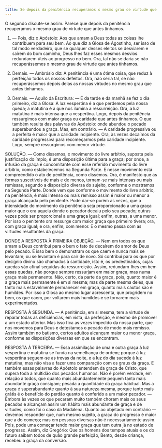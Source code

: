 ```yaml
---
title: Se depois da penitência recuperamos o mesmo grau de virtude que antes tínhamos
---
```


O segundo discute-se assim. Parece que depois da penitência recuperamos o mesmo grau de virtude que antes tínhamos.  

1. — Pois, diz o Apóstolo: Aos que amam a Deus todas as coisas lhe contribuem para seu bem. Ao que diz a Glosa de Agostinho, ser isso de tal modo verdadeiro, que se qualquer desses eleitos se desviarem e saírem do bom caminho, Deus lhes faz esses mesmos desvios redundarem úteis ao progresso no bem. Ora, tal não se daria se não recuperássemos o mesmo grau de virtude que antes tínhamos.  

2. Demais. — Ambrósio diz: A penitência é uma ótima coisa, que reduz à perfeição todos os nossos defeitos. Ora, não seria tal, se não recuperássemos depois delas as nossas virtudes no mesmo grau que antes tínhamos.  

3. Demais. — Aquilo da Escritura: — E da tarde e da manhã se fez o dia primeiro, diz a Glosa: A luz vespertina é a que perdemos pela nossa queda; a matutina é a que nos ilumina a ressurreição. Ora, a luz matutina é mais intensa que a vespertina. Logo, depois da penitência ressurgimos com maior graça ou caridade que antes tínhamos. O que também resulta das palavras do Apóstolo: onde abundou o pecado superabundou a graça.  Mas, em contrário. — A caridade progressiva ou a perfeita é maior que a caridade incipiente. Ora, às vezes decaímos da caridade progressiva para recomeçarmos pela caridade incipiente. Logo, sempre ressurgimos com menor virtude.  

SOLUÇÃO. — Como dissemos, o movimento do livre arbítrio, suposta pela justificação do ímpio, é uma disposição última para a graça; por onde, a infusão da graça é concomitante com esse referido movimento do livre arbítrio, como estabelecemos na Segunda Parte. E nesse movimento está compreendido o ato de penitência, como dissemos. Ora, é manifesto que as formas suscetíveis de mais e de menos, tornam-se mais intensas ou mais remissas, segundo a disposição diversa do sujeito, conforme o mostramos na Segunda Parte. Donde vem que conforme o movimento do livre arbítrio, na penitência, é mais intenso ou mais remisso assim é maior ou menor a graça alcançada pelo penitente. Pode dar-se porém as vezes, que a intensidade do movimento da penitência seja proporcionado a uma graça maior que o era aquela donde o pecador decaiu pelo seu pecado; outras vezes pode ser proporcional a uma graça igual; enfim, outras, a uma menor. Por isso o penitente ora ressurge com maior graça que primeiro tivera; ora, com graça igual; e ora, enfim, com menor. E o mesmo passa com as virtudes resultantes da graça.  

DONDE A RESPOSTA À PRIMEIRA OBJEÇÃO. — Nem em todos os que amam a Deus contribui para o bem o fato de decaírem do amor de Deus pelo pecado. E isso bem o demonstram os que caem e nunca mais se levantam; ou se levantam é para cair de novo. Só contribui para os que por desígnio divino são chamados à santidade, isto é, os predestinados, cujas quedas são afinal seguidas da ressurreição. Assim, redundam-lhes em bem essas quedas, não porque sempre ressurjam em maior graça, mas numa graça mais permanente. Não, certo, da parte da graça, pois, quanto maior é a graça mais permanente é em si mesma; mas da parte mesma deles, que tanto mais estavelmente permanecer em graça, quanto mais cautos são e humildes. Por isso a Glosa ao mesmo lugar acrescenta, que progridem no bem, os que caem, por voltarem mais humildes e se tornarem mais experimentados.  

RESPOSTA À SEGUNDA. — A penitência, em si mesma, tem a virtude de reparar todas as deficiências, em vista, da perfeição, e mesmo de promover a um estado ulterior. Mas isso fica as vezes impedido da nossa parte, que nos movemos para Deus e detestamos o pecado de modo mais remisso. Assim também no batismo, certos adultos alcançam maior ou menor graça, conforme as disposições diversas em que se encontram.  

RESPOSTA À TERCEIRA. — Essa assimilação de uma e outra graça à luz vespertina e matutina se funda na semelhança de ordem; porque à luz vespertina seguem-se as trevas da noite, e a luz do dia sucede à luz matutina; mas não visa a fazer uma comparação com os graus da graça. E também essas palavras do Apóstolo entendem da graça de Cristo, que supera toda a multidão dos pecados humanos. Não é porém verdade, em relação a todos, que quanto mais abundantemente pequem tanto mais abundante graça consigam; pesada a quantidade da graça habitual. Mas a graça é superabundante quanto à sua natureza mesma, porque tanto mais grátis é o benefício do perdão quanto é conferido a um maior pecador. — Embora às vezes os que pecaram muito também choram mais os seus pecados e alcançam assim um hábito mais abundante de graça e de virtudes, como foi o caso da Madalena.  Quanto ao objetado em contrário — devemos responder que, num mesmo sujeito, a graça do progresso é maior que a do começo; mas em pessoas diversas não é necessariamente assim. Pois, pode uma começar tendo maior graça que tem outra já no estado de progresso. Assim, diz Gregório: Que os homens dos tempos atuais e os do futuro saibam todos de quão grande perfeição, Bento, desde criança, recebeu a graça da conversão.